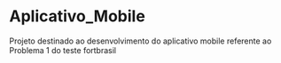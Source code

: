 # Aplicativo_Mobile
Projeto destinado ao desenvolvimento do aplicativo mobile referente ao Problema 1 do teste fortbrasil

